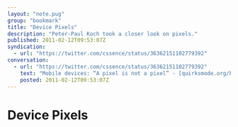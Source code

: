 ```yaml
---
layout: "note.pug"
group: "bookmark"
title: "Device Pixels"
description: "Peter-Paul Koch took a closer look on pixels."
published: 2011-02-12T09:53:07Z
syndication:
  - url: "https://twitter.com/cssence/status/36362151102779392"
conversation:
  - url: "https://twitter.com/cssence/status/36362151102779392"
    text: "Mobile devices: “A pixel is not a pixel” - [quirksmode.org/blog/archives/2010/04/a_pixel_is_not.html](http://www.quirksmode.org/blog/archives/2010/04/a_pixel_is_not.html) by @ppk"
    posted: 2011-02-12T09:53:07Z
---
```


# Device Pixels

